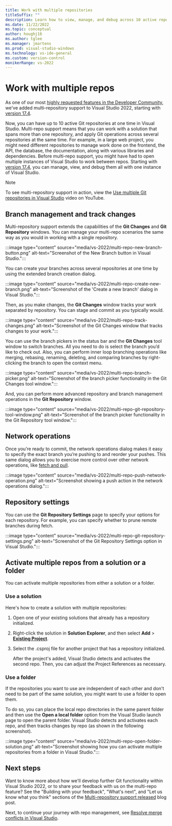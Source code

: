 ```yaml
---
title: Work with multiple repositories
titleSuffix: ""
description: Learn how to view, manage, and debug across 10 active repos at the same time by using the Git tooling within Visual Studio.
ms.date: 11/22/2022
ms.topic: conceptual
author: houghj16
ms.author: tglee
ms.manager: jmartens
ms.prod: visual-studio-windows
ms.technology: vs-ide-general
ms.custom: version-control
monikerRange: vs-2022
---
```

# Work with multiple repos

As one of our most [highly requested features in the Developer Community](https://developercommunity.visualstudio.com/t/allow-multiple-git-repositories-to-be-active-at-on/351156), we've added multi-repository support to Visual Studio 2022, starting with [version 17.4](/visualstudio/releases/2022/release-notes-v17.4).

Now, you can have up to 10 active Git repositories at one time in Visual Studio. Multi-repo support means that you can work with a solution that spans more than one repository, and apply Git operations across several repositories at the same time. For example, in a large web project, you might need different repositories to manage work done on the frontend, the API, the database, the documentation, along with various libraries and dependencies. Before multi-repo support, you might have had to open multiple instances of Visual Studio to work between repos. Starting with [version 17.4](/visualstudio/releases/2022/release-notes-v17.4), you can manage, view, and debug them all with one instance of Visual Studio.

> [!NOTE]
> To see multi-repository support in action, view the [Use multiple Git repositories in Visual Studio](https://www.youtube.com/watch?v=ctnlQzX2YwI&t=34s) video on YouTube.

## Branch management and track changes

Multi-repository support extends the capabilities of the **Git Changes** and **Git Repository** windows. You can manage your multi-repo scenarios the same way as you would in working with a single repository.

:::image type="content" source="media/vs-2022/multi-repo-new-branch-button.png" alt-text="Screenshot of the New Branch button in Visual Studio.":::

You can create your branches across several repositories at one time by using the extended branch creation dialog.

:::image type="content" source="media/vs-2022/multi-repo-create-new-branch.png" alt-text="Screenshot of the 'Create a new branch' dialog in Visual Studio.":::

Then, as you make changes, the **Git Changes** window tracks your work separated by repository. You can stage and commit as you typically would.

:::image type="content" source="media/vs-2022/multi-repo-track-changes.png" alt-text="Screenshot of the Git Changes window that tracks changes to your work.":::

You can use the branch pickers in the status bar and the **Git Changes** tool window to switch branches. All you need to do is select the branch you’d like to check out. Also, you can perform inner loop branching operations like merging, rebasing, renaming, deleting, and comparing branches by right-clicking the branch to open the context menu.

:::image type="content" source="media/vs-2022/multi-repo-branch-picker.png" alt-text="Screenshot of the branch picker functionality in the Git Changes tool window.":::

And, you can perform more advanced repository and branch management operations in the **Git Repository** window.

:::image type="content" source="media/vs-2022/multi-repo-git-repository-tool-window.png" alt-text="Screenshot of the branch picker functionality in the Git Repository tool window.":::

## Network operations

Once you’re ready to commit, the network operations dialog makes it easy to specify the exact branch you’re pushing to and reorder your pushes. This same dialog allows you to exercise more control over other network operations, like [fetch and pull](git-fetch-pull-sync.md).

:::image type="content" source="media/vs-2022/multi-repo-push-network-operation.png" alt-text="Screenshot showing a push action in the network operations dialog.":::

## Repository settings

You can use the **Git Repository Settings** page to specify your options for each repository. For example, you can specify whether to prune remote branches during fetch.

:::image type="content" source="media/vs-2022/multi-repo-git-repository-settings.png" alt-text="Screenshot of the Git Repository Settings option in Visual Studio.":::

## Activate multiple repos from a solution or a folder

You can activate multiple repositories from either a solution or a folder.

### Use a solution

Here's how to create a solution with multiple repositories:

1. Open one of your existing solutions that already has a repository initialized.

1. Right-click the solution in **Solution Explorer**, and then select **Add** > **[Existing Project](../ide/use-solution-explorer.md#the-add-context-menu-fly-out)**.

1. Select the .csproj file for another project that has a repository initialized.

   After the project's added, Visual Studio detects and activates the second repo. Then, you can adjust the Project References as necessary.

### Use a folder

If the repositories you want to use are independent of each other and don't need to be part of the same solution, you might want to use a folder to open them.

To do so, you can place the local repo directories in the same parent folder and then use the **Open a local folder** option from the Visual Studio launch page to open the parent folder. Visual Studio detects and activates each repo, and then tracks changes by repo (as shown in the following screenshot).

:::image type="content" source="media/vs-2022/multi-repo-open-folder-solution.png" alt-text="Screenshot showing how you can activate multiple repositories from a folder in Visual Studio.":::

## Next steps

Want to know more about how we'll develop further Git functionality within Visual Studio 2022, or to share your feedback with us on the multi-repo feature? See the "Building with your feedback", "What's next", and "Let us know what you think" sections of the [Multi-repository support released](https://devblogs.microsoft.com/visualstudio/multi-repository-support-released/) blog post.

Next, to continue your journey with repo management, see [Resolve merge conflicts in Visual Studio](git-resolve-conflicts.md).